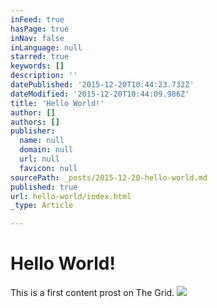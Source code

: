 ```yaml
---
inFeed: true
hasPage: true
inNav: false
inLanguage: null
starred: true
keywords: []
description: ''
datePublished: '2015-12-20T10:44:23.732Z'
dateModified: '2015-12-20T10:44:09.986Z'
title: 'Hello World!'
author: []
authors: []
publisher:
  name: null
  domain: null
  url: null
  favicon: null
sourcePath: _posts/2015-12-20-hello-world.md
published: true
url: hello-world/index.html
_type: Article

---
```

# Hello World!

This is a first content prost on The Grid.
![](https://the-grid-user-content.s3-us-west-2.amazonaws.com/a8c16301-1efb-4e7f-ace2-ff947a6e04d9.jpg)